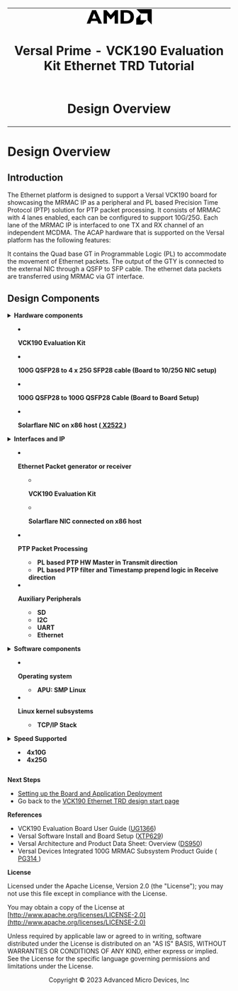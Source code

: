 <table class="sphinxhide">
 <tr>
   <td align="center"><img src="https://raw.githubusercontent.com/Xilinx/Image-Collateral/main/xilinx-logo.png" width="30%"/><h1> Versal Prime - VCK190 Evaluation Kit Ethernet TRD Tutorial</h1>
   </td>
 </tr>
 <tr>
 <td align="center"><h1> Design Overview </h1>

 </td>
 </tr>
</table>

Design Overview
===============

Introduction
--------------

The Ethernet platform is designed to support a Versal VCK190 board for showcasing the MRMAC IP as a peripheral and PL based Precision Time Protocol (PTP) solution for PTP packet processing. It consists of MRMAC with 4 lanes enabled, each can be configured to support 10G/25G. Each lane of the MRMAC IP is interfaced to one TX and RX channel of an independent MCDMA. The ACAP hardware that is supported on the Versal platform has the following features: 

It contains the Quad base GT in Programmable Logic (PL) to accommodate the movement of Ethernet packets. The output of the GTY is connected to the external NIC through a QSFP to SFP cable. The ethernet data packets are transferred using MRMAC via GT interface.
  

Design Components
------------------

<details>
 <summary><b>Hardware components
 
* VCK190 Evaluation Kit

* 100G QSFP28 to 4 x 25G SFP28 cable (Board to 10/25G NIC setup)

* 100G QSFP28 to 100G QSFP28 Cable (Board to Board Setup)

* Solarflare NIC on x86 host (<a href="https://www.xilinx.com/publications/product-briefs/xtremescale-x2522-product-brief.pdf"> X2522 </a>)


</b>
</summary>
</details>

<details>
 <summary><b>Interfaces and IP

* Ethernet Packet generator or receiver
   
	* VCK190 Evaluation Kit
   
	* Solarflare NIC connected on x86 host

   
* PTP Packet Processing

   * PL based PTP HW Master in Transmit direction
   * PL based PTP filter and Timestamp prepend logic in Receive direction


* Auxiliary Peripherals
   * SD
   * I2C
   * UART
   * Ethernet

</b>
</summary>
</details>

<details>
 <summary><b>Software components

* Operating system

   * APU: SMP Linux

   
* Linux kernel subsystems
   * TCP/IP Stack
 </b>
 </summary>
 </details> 
   
<details>
<summary><b>Speed Supported

 * 4x10G
 * 4x25G
</b>
</summary>
</details> 

**Next Steps**

* [Setting up the Board and Application Deployment](app_deployment.md)
* Go back to the [VCK190 Ethernet TRD design start page](../platform_landing.md)

**References**

* VCK190 Evaluation Board User Guide ([UG1366](https://docs.xilinx.com/r/en-US/ug1366-vck190-eval-bd))
* Versal Software Install and Board Setup ([XTP629](https://www.xilinx.com/support/documentation/boards_and_kits/vmk180/2020_2/xtp629-vmk180-setup-c-2020-2.pdf))
* Versal Architecture and Product Data Sheet: Overview ([DS950]( https://www.xilinx.com/support/documentation/data_sheets/ds950-versal-overview.pdf))
* Versal Devices Integrated 100G MRMAC Subsystem Product Guide (<a href="https://docs.xilinx.com/r/1.3-English/pg314-versal-mrmac/Introduction"> PG314 </a>)


**License**

Licensed under the Apache License, Version 2.0 (the "License"); you may not use this file except in compliance with the License.

You may obtain a copy of the License at
[http://www.apache.org/licenses/LICENSE-2.0](http://www.apache.org/licenses/LICENSE-2.0)


Unless required by applicable law or agreed to in writing, software distributed under the License is distributed on an "AS IS" BASIS, WITHOUT WARRANTIES OR CONDITIONS OF ANY KIND, either express or implied. See the License for the specific language governing permissions and limitations under the License.

<p align="center">Copyright © 2023 Advanced Micro Devices, Inc</p>
